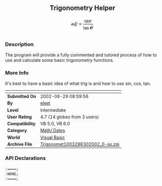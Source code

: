 ﻿<div align="center">

## Trigonometry Helper

<img src="AOTT.jpg">
</div>

### Description

The program will provide a fully commented and tutored process of how to use and calculate some basic trigonometry functions.
 
### More Info
 
It's best to have a basic idea of what trig is and how to use sin, cos, tan.


<span>             |<span>
---                |---
**Submitted On**   |2002-06-29 08:59:56
**By**             |[eleet](https://github.com/Planet-Source-Code/PSCIndex/blob/master/ByAuthor/eleet.md)
**Level**          |Intermediate
**User Rating**    |4.7 (14 globes from 3 users)
**Compatibility**  |VB 5\.0, VB 6\.0
**Category**       |[Math/ Dates](https://github.com/Planet-Source-Code/PSCIndex/blob/master/ByCategory/math-dates__1-37.md)
**World**          |[Visual Basic](https://github.com/Planet-Source-Code/PSCIndex/blob/master/ByWorld/visual-basic.md)
**Archive File**   |[Trigonomet1003296302002\_0\-so\.zip](https://github.com/Planet-Source-Code/eleet-trigonometry-helper__1-36406/archive/master.zip)

### API Declarations

```
:====;
:NONE;
:====;
```





